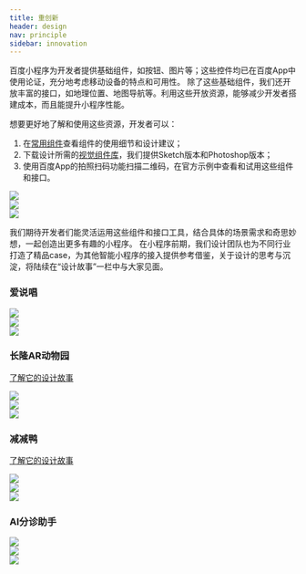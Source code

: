 ```yaml
---
title: 重创新
header: design
nav: principle
sidebar: innovation
---
```

百度小程序为开发者提供基础组件，如按钮、图片等；这些控件均已在百度App中使用论证，充分地考虑移动设备的特点和可用性。
除了这些基础组件，我们还开放丰富的接口，如地理位置、地图导航等。利用这些开放资源，能够减少开发者搭建成本，而且能提升小程序性能。


想要更好地了解和使用这些资源，开发者可以：
1. 在[常用组件](../../component/topnav/)查看组件的使用细节和设计建议；
2. 下载设计所需的<a href="https://smartprogram.baidu.com/docs/design/resource/uikit/">视觉组件库</a>，我们提供Sketch版本和Photoshop版本；
3. 使用百度App的拍照扫码功能扫描二维码，在官方示例中查看和试用这些组件和接口。

<div class="m-doc-custom-examples-correct ispc"><img src="https://b.bdstatic.com/miniapp/demo-qr-code/2-1.png"></div>
<div class="m-doc-custom-examples-correct ismobile"><img src="../../../img/design/principle/innovation/2-2.png"></div>
<div class="m-doc-custom-examples-correct isbox"><img src="../../../img/design/principle/innovation/2-3.png"></div>

我们期待开发者们能灵活运用这些组件和接口工具，结合具体的场景需求和奇思妙想，一起创造出更多有趣的小程序。
在小程序前期，我们设计团队也为不同行业打造了精品case，为其他智能小程序的接入提供参考借鉴，关于设计的思考与沉淀，将陆续在“设计故事”一栏中与大家见面。

### 爱说唱
<div class="m-doc-custom-examples-correct ispc"><img src="../../../img/design/principle/innovation/2-1.png"></div>
<div class="m-doc-custom-examples-correct ismobile"><img src="../../../img/design/principle/innovation/2-2.png"></div>
<div class="m-doc-custom-examples-correct isbox"><img src="../../../img/design/principle/innovation/2-3.png"></div>

### 长隆AR动物园
[了解它的设计故事](../../story/arzoo/)
<div class="m-doc-custom-examples-correct ispc"><img src="../../../img/design/principle/innovation/3-1.png"></div>
<div class="m-doc-custom-examples-correct ismobile"><img src="../../../img/design/principle/innovation/3-2.png"></div>
<div class="m-doc-custom-examples-correct isbox"><img src="../../../img/design/principle/innovation/3-3.png"></div>

### 减减鸭
[了解它的设计故事](../../story/light_up/)
<div class="m-doc-custom-examples-correct ispc"><img src="../../../img/design/principle/innovation/4-1.png"></div>
<div class="m-doc-custom-examples-correct ismobile"><img src="../../../img/design/principle/innovation/4-2.png"></div>
<div class="m-doc-custom-examples-correct isbox"><img src="../../../img/design/principle/innovation/4-3.png"></div>

### AI分诊助手
<div class="m-doc-custom-examples-correct ispc"><img src="../../../img/design/principle/innovation/5-1.png"></div>
<div class="m-doc-custom-examples-correct ismobile"><img src="../../../img/design/principle/innovation/5-2.png"></div>
<div class="m-doc-custom-examples-correct isbox"><img src="../../../img/design/principle/innovation/5-3.png"></div>

